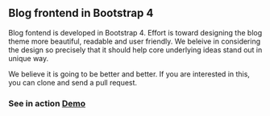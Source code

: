 ## Blog frontend in Bootstrap 4

Blog fontend is developed in Bootstrap 4. Effort is toward designing the blog theme more beautiful, readable and user friendly. We beleive in considering the design so precisely that it should help core underlying ideas stand out in unique way.

We believe it is going to be better and better. If you are interested in this, you can clone and send a pull request.

### See in action [Demo](http://blogdesign.nescode.in)